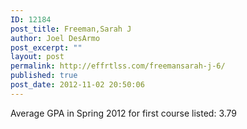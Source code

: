 ```yaml
---
ID: 12184
post_title: Freeman,Sarah J
author: Joel DesArmo
post_excerpt: ""
layout: post
permalink: http://effrtlss.com/freemansarah-j-6/
published: true
post_date: 2012-11-02 20:50:06
---
```

<p>Average GPA in Spring 2012 for first course listed: 3.79</p>